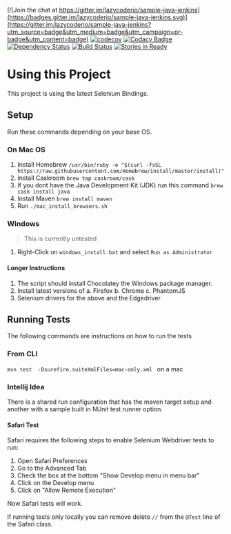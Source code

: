 [![Join the chat at https://gitter.im/lazycoderio/sample-java-jenkins](https://badges.gitter.im/lazycoderio/sample-java-jenkins.svg)](https://gitter.im/lazycoderio/sample-java-jenkins?utm_source=badge&utm_medium=badge&utm_campaign=pr-badge&utm_content=badge) [![codecov](https://codecov.io/gh/lazycoderio/Basic-Selenium-Java/branch/master/graph/badge.svg)](https://codecov.io/gh/lazycoderio/Basic-Selenium-Java) [![Codacy Badge](https://api.codacy.com/project/badge/Grade/afdb9236cb2442faaa513c2db4114396)](https://www.codacy.com/app/andrew-m-krug/Basic-Selenium-Java?utm_source=github.com&amp;utm_medium=referral&amp;utm_content=lazycoderio/Basic-Selenium-Java&amp;utm_campaign=Badge_Grade) [![Dependency Status](https://www.versioneye.com/user/projects/583b58fd4ef164003ff45522/badge.svg?style=flat-square)](https://www.versioneye.com/user/projects/583b58fd4ef164003ff45522) [![Build Status](https://travis-ci.org/lazycoderio/Basic-Selenium-Java.svg?branch=master)](https://travis-ci.org/lazycoderio/Basic-Selenium-Java) [![Stories in Ready](https://badge.waffle.io/lazycoderio/Basic-Selenium-Java.png?label=ready&title=Ready)](https://waffle.io/lazycoderio/Basic-Selenium-Java)
# Using this Project

This project is using the latest Selenium Bindings.

## Setup

Run these commands depending on your base OS.

### On Mac OS

1. Install Homebrew `/usr/bin/ruby -e "$(curl -fsSL https://raw.githubusercontent.com/Homebrew/install/master/install)"`
2. Install Caskroom `brew tap caskroom/cask`
3. If you dont have the Java Development Kit (JDK) run this command `brew cask install java`
4. Install Maven `brew install maven`
5. Run `./mac_install_browsers.sh`

### Windows

> This is currently untested
1. Right-Click on `windows_install.bat` and select `Run as Administrator`

#### Longer Instructions

1. The script should install Chocolatey the Windows package manager.
2. Install latest versions of 
    a. Firefox
    b. Chrome
    c. PhantomJS
3. Selenium drivers for the above and the Edgedriver

## Running Tests

The following commands are instructions on how to run the tests

### From CLI

`mvn test  -Dsurefire.suiteXmlFiles=mac-only.xml ` on a mac

### Intellij Idea

There is a shared run configuration that has the maven target setup and another with a sample built in NUnit test runner option.

#### Safari Test

Safari requires the following steps to enable Selenium Webdriver tests to run:

1. Open Safari Preferences
2. Go to the Advanced Tab
3. Check the box at the bottom "Show Develop menu in menu bar"
4. Click on the Develop menu 
5. Click on "Allow Remote Execution"

Now Safari tests will work. 

If running tests only locally you can remove delete `//` from the  `@Test` line of the Safari class.
